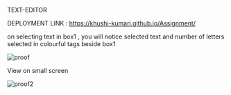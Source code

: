 TEXT-EDITOR

DEPLOYMENT LINK :
https://khushi-kumari.github.io/Assignment/


on selecting text in box1 , you will notice selected text and number of letters selected in colourful tags beside box1

![proof](https://user-images.githubusercontent.com/87301585/154840771-74afbf16-6b3b-41ab-8b29-2461fccefce3.png)

View on small screen

![proof2](https://user-images.githubusercontent.com/87301585/154841168-3b555bee-e41c-4445-80db-e6a4a335f91c.png)


